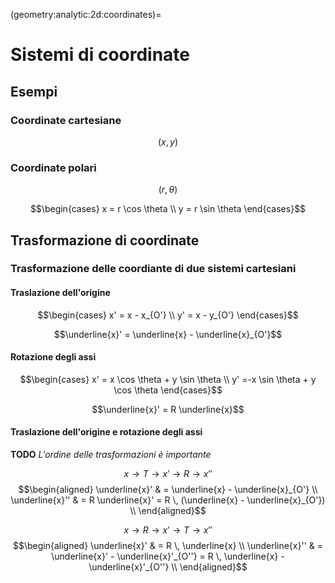 (geometry:analytic:2d:coordinates)=
# Sistemi di coordinate

## Esempi

### Coordinate cartesiane
$$(x, y)$$

### Coordinate polari
$$(r, \theta)$$

$$\begin{cases}
  x = r \cos \theta \\
  y = r \sin \theta
\end{cases}$$

## Trasformazione di coordinate

### Trasformazione delle coordiante di due sistemi cartesiani

#### Traslazione dell'origine

$$\begin{cases}
  x' = x - x_{O'} \\
  y' = x - y_{O'}
\end{cases}$$

$$\underline{x}' = \underline{x} - \underline{x}_{O'}$$

#### Rotazione degli assi

$$\begin{cases}
  x' = x \cos \theta + y \sin \theta \\
  y' =-x \sin \theta + y \cos \theta
\end{cases}$$

$$\underline{x}' = R \underline{x}$$

#### Traslazione dell'origine e rotazione degli assi

**TODO** *L'ordine delle trasformazioni è importante*

$$ x \rightarrow T \rightarrow x' \rightarrow R \rightarrow x''$$
$$\begin{aligned}
\underline{x}' & = \underline{x} - \underline{x}_{O'} \\
\underline{x}'' & = R \underline{x}' = R \, (\underline{x} - \underline{x}_{O'}) \\
\end{aligned}$$

$$ x \rightarrow R \rightarrow x' \rightarrow T \rightarrow x''$$
$$\begin{aligned}
\underline{x}'  & = R \, \underline{x}  \\
\underline{x}'' & = \underline{x}' - \underline{x}'_{O''} = R \, \underline{x} - \underline{x}'_{O''} \\ 
\end{aligned}$$
